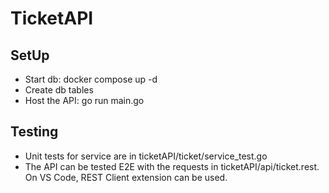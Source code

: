 # TicketAPI

## SetUp

 * Start db: docker compose up -d
 * Create db tables
 * Host the API: go run main.go

 ## Testing

 * Unit tests for service are in ticketAPI/ticket/service_test.go
 * The API can be tested E2E with the requests in ticketAPI/api/ticket.rest. On VS Code, REST Client extension can be used.